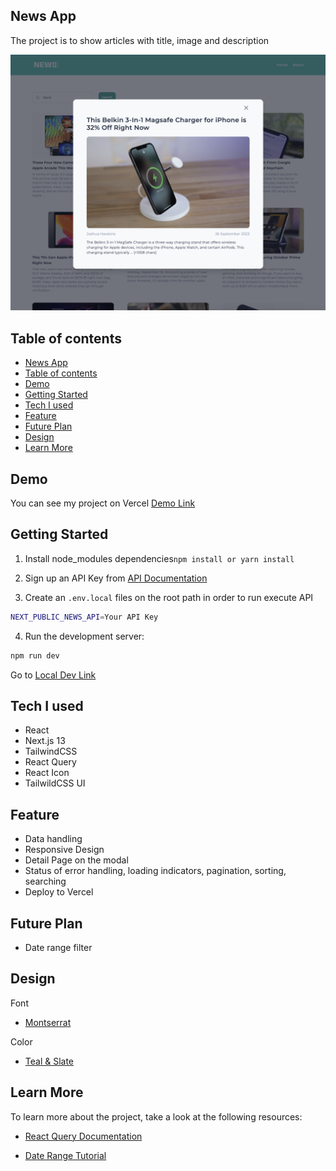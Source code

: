 ## News App

The project is to show articles with title, image and description

![news_preview](./public/news_preview.png)

## Table of contents

- [News App](#news-app)
- [Table of contents](#table-of-contents)
- [Demo](#demo)
- [Getting Started](#getting-started)
- [Tech I used](#tech-i-used)
- [Feature](#feature)
- [Future Plan](#future-plan)
- [Design](#design)
- [Learn More](#learn-more)

## Demo

You can see my project on Vercel [Demo Link](https://news-app-coral-theta.vercel.app/)

## Getting Started

1. Install node_modules dependencies`npm install or yarn install`

2. Sign up an API Key from [API Documentation](https://newsapi.org/docs)

3. Create an ``.env.local`` files on the root path in order to run execute API
   
```bash
NEXT_PUBLIC_NEWS_API=Your API Key
```

4. Run the development server:

```bash
npm run dev
```

Go to [Local Dev Link](http://localhost:3000)

## Tech I used

- React
- Next.js 13
- TailwindCSS
- React Query
- React Icon
- TailwildCSS UI

## Feature

- Data handling
- Responsive Design
- Detail Page on the modal
- Status of error handling, loading indicators, pagination, sorting, searching
- Deploy to Vercel

## Future Plan

- Date range filter

## Design

Font

- [Montserrat](https://fonts.google.com/specimen/Montserrat)

Color

- [Teal & Slate](https://tailwindcss.com/docs/customizing-colors)

## Learn More

To learn more about the project, take a look at the following resources:

- [React Query Documentation](https://tanstack.com/query/v4/docs/react/quick-start)

- [Date Range Tutorial](https://reactjsguru.com/how-to-make-date-range-filter-in-react-js/)